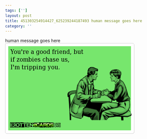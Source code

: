 ```yaml
---
tags: ['']
layout: post
title: 451303254914427_625239244187493 human message goes here
category: ''
---
```

human message goes here
![451303254914427_625239244187493](/uploads/2013-9-11-451303254914427_625239244187493-human-message-goes-here.jpg)
